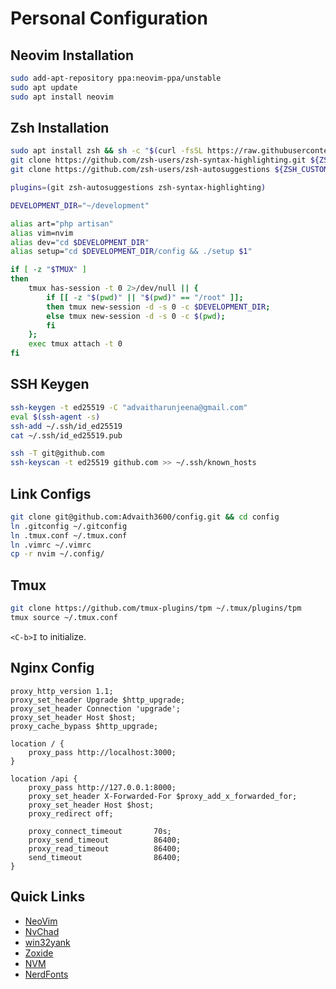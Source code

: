 # Personal Configuration 

## Neovim Installation

```bash
sudo add-apt-repository ppa:neovim-ppa/unstable
sudo apt update
sudo apt install neovim
```

## Zsh Installation

```bash
sudo apt install zsh && sh -c "$(curl -fsSL https://raw.githubusercontent.com/ohmyzsh/ohmyzsh/master/tools/install.sh)"
git clone https://github.com/zsh-users/zsh-syntax-highlighting.git ${ZSH_CUSTOM:-~/.oh-my-zsh/custom}/plugins/zsh-syntax-highlighting
git clone https://github.com/zsh-users/zsh-autosuggestions ${ZSH_CUSTOM:-~/.oh-my-zsh/custom}/plugins/zsh-autosuggestions
```

```bash
plugins=(git zsh-autosuggestions zsh-syntax-highlighting)

DEVELOPMENT_DIR="~/development"

alias art="php artisan"
alias vim=nvim
alias dev="cd $DEVELOPMENT_DIR"
alias setup="cd $DEVELOPMENT_DIR/config && ./setup $1"

if [ -z "$TMUX" ]
then
    tmux has-session -t 0 2>/dev/null || { 
        if [[ -z "$(pwd)" || "$(pwd)" == "/root" ]]; 
        then tmux new-session -d -s 0 -c $DEVELOPMENT_DIR;
        else tmux new-session -d -s 0 -c $(pwd); 
        fi 
    }; 
    exec tmux attach -t 0
fi
```

## SSH Keygen

```bash
ssh-keygen -t ed25519 -C "advaitharunjeena@gmail.com"
eval $(ssh-agent -s)
ssh-add ~/.ssh/id_ed25519
cat ~/.ssh/id_ed25519.pub

ssh -T git@github.com
ssh-keyscan -t ed25519 github.com >> ~/.ssh/known_hosts
```

## Link Configs

```bash
git clone git@github.com:Advaith3600/config.git && cd config
ln .gitconfig ~/.gitconfig
ln .tmux.conf ~/.tmux.conf
ln .vimrc ~/.vimrc
cp -r nvim ~/.config/
```

## Tmux

```bash
git clone https://github.com/tmux-plugins/tpm ~/.tmux/plugins/tpm
tmux source ~/.tmux.conf
```

`<C-b>I` to initialize.

## Nginx Config

```nginx
proxy_http_version 1.1;
proxy_set_header Upgrade $http_upgrade;
proxy_set_header Connection 'upgrade';
proxy_set_header Host $host;
proxy_cache_bypass $http_upgrade;

location / {
    proxy_pass http://localhost:3000;
}

location /api {
    proxy_pass http://127.0.0.1:8000;
    proxy_set_header X-Forwarded-For $proxy_add_x_forwarded_for;
    proxy_set_header Host $host;
    proxy_redirect off;

    proxy_connect_timeout       70s;
    proxy_send_timeout          86400;
    proxy_read_timeout          86400;
    send_timeout                86400;
}
```

## Quick Links

- [NeoVim](https://github.com/neovim/neovim/blob/master/INSTALL.md)
- [NvChad](https://nvchad.com/)
- [win32yank](https://github.com/equalsraf/win32yank/releases)
- [Zoxide](https://github.com/ajeetdsouza/zoxide)
- [NVM](https://github.com/nvm-sh/nvm)
- [NerdFonts](https://www.nerdfonts.com/font-downloads)

